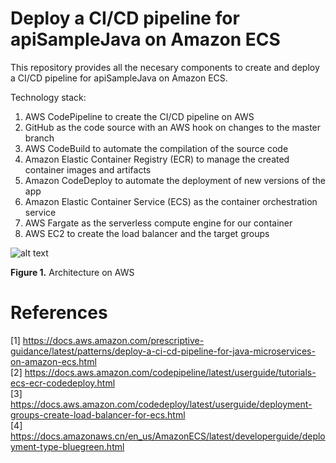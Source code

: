 # Deploy a CI/CD pipeline for apiSampleJava on Amazon ECS

This repository provides all the necesary components to create and deploy a CI/CD pipeline for apiSampleJava on Amazon ECS.

Technology stack:

1. AWS CodePipeline to create the CI/CD pipeline on AWS
2. GitHub as the code source with an AWS hook on changes to the master branch
3. AWS CodeBuild to automate the compilation of the source code
4. Amazon Elastic Container Registry (ECR) to manage the created container images and artifacts
5. Amazon CodeDeploy to automate the deployment of new versions of the app
6. Amazon Elastic Container Service (ECS) as the container orchestration service
7. AWS Fargate as the serverless compute engine for our container
8. AWS EC2 to create the load balancer and the target groups

![alt text](https://docs.aws.amazon.com/prescriptive-guidance/latest/patterns/images/pattern-img/e36c214f-07b9-4fe2-8f7d-f6cfcb56b7e9/images/073c66b0-2ba8-40b9-8e3f-592f198f49e2.png)

**Figure 1.** Architecture on AWS


# References
[1] https://docs.aws.amazon.com/prescriptive-guidance/latest/patterns/deploy-a-ci-cd-pipeline-for-java-microservices-on-amazon-ecs.html \
[2] https://docs.aws.amazon.com/codepipeline/latest/userguide/tutorials-ecs-ecr-codedeploy.html \
[3] https://docs.aws.amazon.com/codedeploy/latest/userguide/deployment-groups-create-load-balancer-for-ecs.html \
[4] https://docs.amazonaws.cn/en_us/AmazonECS/latest/developerguide/deployment-type-bluegreen.html
